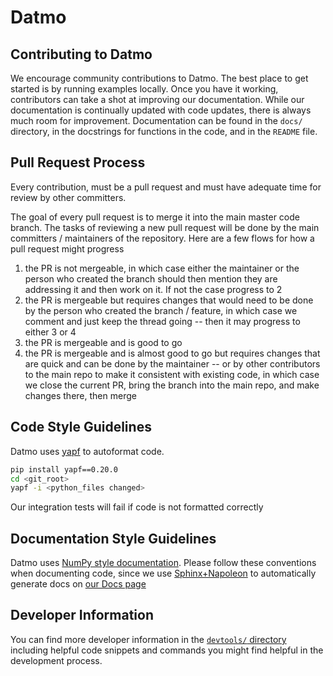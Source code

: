 # Datmo

## Contributing to Datmo
We encourage community contributions to Datmo. The best place to get started is by running examples 
locally. Once you have it working, contributors can take a shot at improving our documentation. While
our documentation is continually updated with code updates, there is always much room for improvement.
Documentation can be found in the `docs/` directory, in the docstrings for functions in the code, and 
in the `README` file. 

## Pull Request Process
Every contribution, must be a pull request and must have adequate time for review by other committers.

The goal of every pull request is to merge it into the main master code branch. The tasks of reviewing 
a new pull request will be done by the main committers / maintainers of the repository. Here are a few flows for how 
a pull request might progress

1) the PR is not mergeable, in which case either the maintainer or the person who created the branch should then mention they are addressing it and then work on it. If not the case progress to 2
2) the PR is mergeable but requires changes that would need to be done by the person who created the branch / feature, in which case we comment and just keep the thread going -- then it may progress to either 3 or 4
3) the PR is mergeable and is good to go 
4) the PR is mergeable and is almost good to go but requires changes that are quick and can be done by the maintainer -- or by other contributors to the main repo to make it consistent with existing code, in which case we close the current PR, bring the branch into the main repo, and make changes there, then merge

## Code Style Guidelines
Datmo uses [yapf](https://github.com/google/yapf) to autoformat code.

``` bash
pip install yapf==0.20.0
cd <git_root>
yapf -i <python_files changed>
```

Our integration tests will fail if code is not formatted correctly

## Documentation Style Guidelines
Datmo uses [NumPy style documentation](https://github.com/numpy/numpy/blob/master/doc/HOWTO_DOCUMENT.rst.txt). Please follow these conventions when documenting code, since we use [Sphinx+Napoleon](http://www.sphinx-doc.org/en/stable/ext/napoleon.html) to automatically generate docs on [our Docs page](http://datmo.readthedocs.io/en/latest/)

## Developer Information
You can find more developer information in the [`devtools/` directory](/devtools) including helpful
code snippets and commands you might find helpful in the development process.